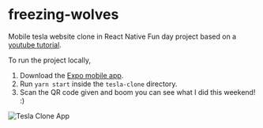 # freezing-wolves

Mobile tesla website clone in React Native
Fun day project based on a [youtube tutorial](https://www.youtube.com/watch?v=iQ_0Fd_N3Mk&t=61s).

To run the project locally,

1. Download the [Expo mobile app](https://expo.dev/client).
2. Run `yarn start` inside the `tesla-clone` directory.
3. Scan the QR code given and boom you can see what I did this weekend! :)

![Tesla Clone App](https://giphy.com/gifs/qgyyNy0Et4qxJlEnHK)
